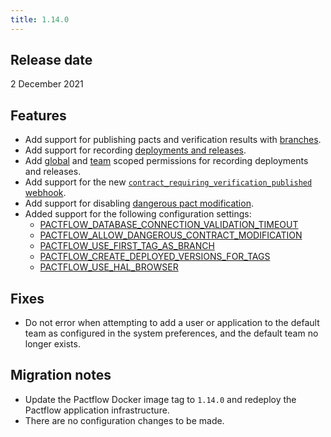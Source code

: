 ```yaml
---
title: 1.14.0
---
```


## Release date

2 December 2021

## Features

- Add support for publishing pacts and verification results with [branches](https://docs.pact.io/pact_broker/branches).
- Add support for recording [deployments and releases](https://docs.pact.io/pact_broker/recording_deployments_and_releases).
- Add [global](/docs/permissions#deployment_and_releaserecord) and [team](/docs/permissions#deployment_and_releaserecordteam) scoped permissions for recording deployments and releases.
- Add support for the new [`contract_requiring_verification_published` webhook](https://docs.pact.io/blog/2021/10/11/contract-requiring-verification-published-webhook-event).
- Add support for disabling [dangerous pact modification](https://docs.pact.io/pact_broker/configuration/settings#allow_dangerous_contract_modification).
- Added support for the following configuration settings:
  - [PACTFLOW_DATABASE_CONNECTION_VALIDATION_TIMEOUT](/docs/on-premises/environment-variables#pactflow_database_connection_validation_timeout)
  - [PACTFLOW_ALLOW_DANGEROUS_CONTRACT_MODIFICATION](/docs/on-premises/environment-variables#pactflow_allow_dangerous_contract_modification)
  - [PACTFLOW_USE_FIRST_TAG_AS_BRANCH](/docs/on-premises/environment-variables#pactflow_use_first_tag_as_branch)
  - [PACTFLOW_CREATE_DEPLOYED_VERSIONS_FOR_TAGS](/docs/on-premises/environment-variables#pactflow_create_deployed_versions_for_tags)
  - [PACTFLOW_USE_HAL_BROWSER](/docs/on-premises/environment-variables#pactflow_use_hal_browser)

## Fixes

- Do not error when attempting to add a user or application to the default team as configured in the system preferences, and the default team no longer exists.

## Migration notes

- Update the Pactflow Docker image tag to `1.14.0` and redeploy the Pactflow application infrastructure.
- There are no configuration changes to be made.
